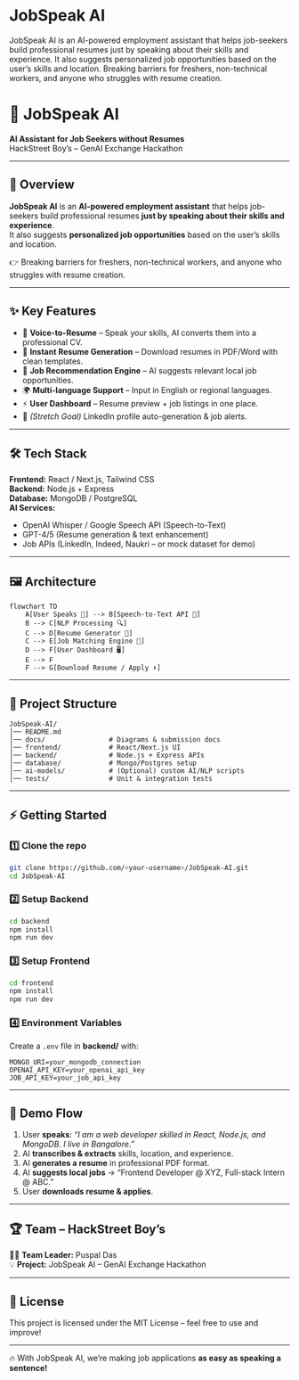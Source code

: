 # JobSpeak AI
JobSpeak AI is an AI-powered employment assistant that helps job-seekers build professional resumes just by speaking about their skills and experience. It also suggests personalized job opportunities based on the user’s skills and location. Breaking barriers for freshers, non-technical workers, and anyone who struggles with resume creation.

# 💼 JobSpeak AI  
**AI Assistant for Job Seekers without Resumes**  
HackStreet Boy’s – GenAI Exchange Hackathon  

---

## 🚀 Overview  
**JobSpeak AI** is an **AI-powered employment assistant** that helps job-seekers build professional resumes **just by speaking about their skills and experience**.  
It also suggests **personalized job opportunities** based on the user’s skills and location.  

👉 Breaking barriers for freshers, non-technical workers, and anyone who struggles with resume creation.  

---

## ✨ Key Features  
- 🎤 **Voice-to-Resume** – Speak your skills, AI converts them into a professional CV.  
- 📄 **Instant Resume Generation** – Download resumes in PDF/Word with clean templates.  
- 💼 **Job Recommendation Engine** – AI suggests relevant local job opportunities.  
- 🌍 **Multi-language Support** – Input in English or regional languages.  
- ⚡ **User Dashboard** – Resume preview + job listings in one place.  
- 🔔 *(Stretch Goal)* LinkedIn profile auto-generation & job alerts.  

---

## 🛠️ Tech Stack  
**Frontend:** React / Next.js, Tailwind CSS  
**Backend:** Node.js + Express  
**Database:** MongoDB / PostgreSQL  
**AI Services:**  
- OpenAI Whisper / Google Speech API (Speech-to-Text)  
- GPT-4/5 (Resume generation & text enhancement)  
- Job APIs (LinkedIn, Indeed, Naukri – or mock dataset for demo)  

---

## 🖼️ Architecture  
```mermaid
flowchart TD
    A[User Speaks 🎤] --> B[Speech-to-Text API 📝]
    B --> C[NLP Processing 🔍]
    C --> D[Resume Generator 📄]
    C --> E[Job Matching Engine 💼]
    D --> F[User Dashboard 🖥️]
    E --> F
    F --> G[Download Resume / Apply ⬇️]
```

---

## 📂 Project Structure  
```
JobSpeak-AI/
│── README.md
│── docs/                # Diagrams & submission docs
│── frontend/            # React/Next.js UI
│── backend/             # Node.js + Express APIs
│── database/            # Mongo/Postgres setup
│── ai-models/           # (Optional) custom AI/NLP scripts
│── tests/               # Unit & integration tests
```

---

## ⚡ Getting Started  

### 1️⃣ Clone the repo
```bash
git clone https://github.com/<your-username>/JobSpeak-AI.git
cd JobSpeak-AI
```

### 2️⃣ Setup Backend  
```bash
cd backend
npm install
npm run dev
```

### 3️⃣ Setup Frontend  
```bash
cd frontend
npm install
npm run dev
```

### 4️⃣ Environment Variables  
Create a `.env` file in **backend/** with:  
```
MONGO_URI=your_mongodb_connection
OPENAI_API_KEY=your_openai_api_key
JOB_API_KEY=your_job_api_key
```

---

## 🎯 Demo Flow  
1. User **speaks**: *“I am a web developer skilled in React, Node.js, and MongoDB. I live in Bangalore.”*  
2. AI **transcribes & extracts** skills, location, and experience.  
3. AI **generates a resume** in professional PDF format.  
4. AI **suggests local jobs** → “Frontend Developer @ XYZ, Full-stack Intern @ ABC.”  
5. User **downloads resume & applies**.  

---

## 🏆 Team – HackStreet Boy’s  
👨‍💻 **Team Leader:** Puspal Das  
💡 **Project:** JobSpeak AI – GenAI Exchange Hackathon  

---

## 📜 License  
This project is licensed under the MIT License – feel free to use and improve!  

---

🔥 With JobSpeak AI, we’re making job applications **as easy as speaking a sentence!**  
